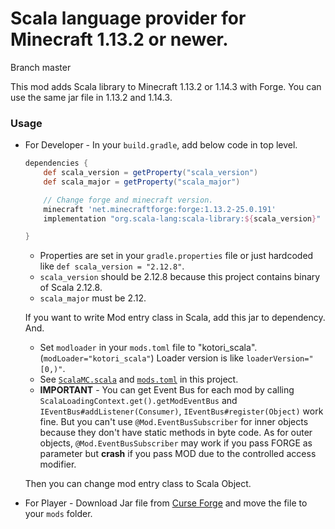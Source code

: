 # Scala language provider for Minecraft 1.13.2 or newer.

Branch master

This mod adds Scala library to Minecraft 1.13.2 or 1.14.3 with Forge. You can use the same jar file in 1.13.2 and 1.14.3.

### Usage

* For Developer - In your `build.gradle`, add below code in top level.

  ```groovy
  dependencies {
      def scala_version = getProperty("scala_version")
      def scala_major = getProperty("scala_major")
  
      // Change forge and minecraft version.
      minecraft 'net.minecraftforge:forge:1.13.2-25.0.191'
      implementation "org.scala-lang:scala-library:${scala_version}"
  
  }
  ```

  * Properties are set in your `gradle.properties` file or just hardcoded like `def scala_version = "2.12.8"`.
  * `scala_version` should be 2.12.8 because this project contains binary of Scala 2.12.8. 
  * `scala_major` must be 2.12.

  If you want to write Mod entry class in Scala, add this jar to dependency.
  And.
  * Set `modloader` in your `mods.toml` file to "kotori_scala". (`modLoader="kotori_scala"`) Loader version is like `loaderVersion="[0,)"`.
  * See [`ScalaMC.scala`](https://github.com/Kotori316/SLP/blob/master/src/main/scala/com/kotori316/scala_lib/ScalaMC.scala) and [`mods.toml`](https://github.com/Kotori316/SLP/blob/master/src/main/resources/META-INF/mods.toml) in this project.
  * **IMPORTANT** - You can get Event Bus for each mod by calling `ScalaLoadingContext.get().getModEventBus` and `IEventBus#addListener(Consumer)`, `IEventBus#register(Object)` work fine. But you can't use `@Mod.EventBusSubscriber` for inner objects because they don't have static methods in byte code. As for outer objects,  `@Mod.EventBusSubscriber` may work if you pass FORGE as parameter but **crash** if you pass MOD due to the controlled access modifier.

  Then you can change mod entry class to Scala Object.

* For Player - Download Jar file from [Curse Forge](https://minecraft.curseforge.com/projects/scalable-cats-force) and move the file to your `mods` folder.
